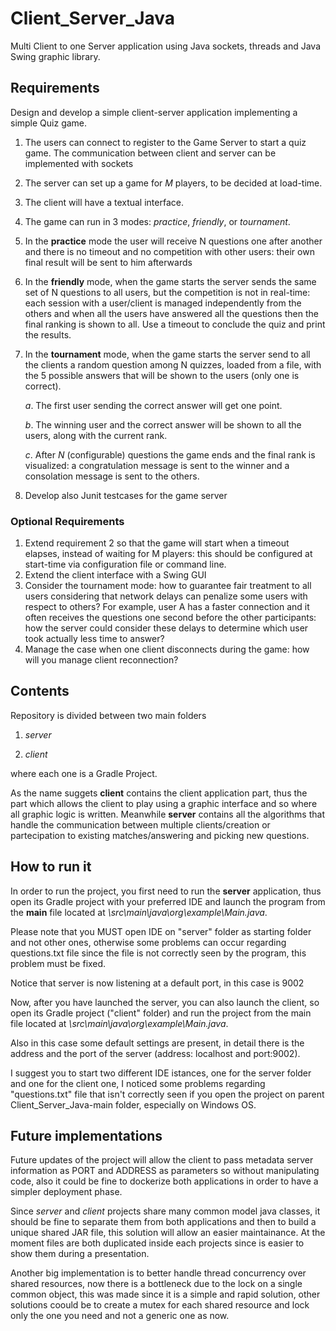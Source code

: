 # Client_Server_Java
Multi Client to one Server application using Java sockets, threads and Java Swing graphic library.

## Requirements 

Design and develop a simple client-server application implementing a simple Quiz game.
1. The users can connect to register to the Game Server to start a quiz game. The communication between client and server can be implemented with sockets
2. The server can set up a game for *M* players, to be decided at load-time.
3. The client will have a textual interface.
4. The game can run in 3 modes: _practice_, _friendly_, or _tournament_.
5. In the **practice** mode the user will receive N questions one after another and there is no timeout and no competition with other users: their own final result will be sent to him afterwards 
6. In the **friendly** mode, when the game starts the server sends the same set of N questions to all users, but the competition is not in real-time: each session with a user/client is managed independently from the others and when all the users have answered all the questions then the final ranking is shown to all. Use a timeout to conclude the quiz and print the results.
7. In the **tournament** mode, when the game starts the server send to all the clients a random question among N quizzes, loaded from a file, with the 5 possible answers that will be shown to the users (only one is correct).

      *a*. The first user sending the correct answer will get one point.
  
      *b*. The winning user and the correct answer will be shown to all the users, along with the current rank.
  
      *c*. After *N* (configurable) questions the game ends and the final rank is visualized: a congratulation message is sent to the winner and a consolation message is   sent to the others.
  
  8. Develop also Junit testcases for the game server
  ### Optional Requirements
  1. Extend requirement 2 so that the game will start when a timeout elapses, instead of waiting for M players: this should be configured at start-time via configuration file or command line.
  2. Extend the client interface with a Swing GUI 
  3. Consider the tournament mode: how to guarantee fair treatment to all users considering that network delays can penalize some users with respect to others? For example, user A has a faster connection and it often receives the questions one second before the other participants: how the server could consider these delays to determine which user took actually less time to answer?
  4. Manage the case when one client disconnects during the game: how will you manage client reconnection?
  
  
## Contents

Repository is divided between two main folders

1. *server*

2. *client*

where each one is a Gradle Project. 

As the name suggets **client** contains the client application part, thus the part which allows the client to play using a graphic interface and so where all graphic logic is written. Meanwhile **server** contains all the algorithms that handle the communication between multiple clients/creation or partecipation to existing matches/answering and picking new questions.

## How to run it

In order to run the project, you first need to run the **server** application, thus open its Gradle project with your preferred IDE and launch the program from the **main** file located at *\src\main\java\org\example\Main.java*.

Please note that you MUST open IDE on "server" folder as starting folder and not other ones, otherwise some problems can occur regarding questions.txt file since the file is not correctly seen by the program, this problem must be fixed.

Notice that server is now listening at a default port, in this case is 9002

Now, after you have launched the server, you can also launch the client, so open its Gradle project ("client" folder) and run the project from the main file located at  *\src\main\java\org\example\Main.java*.

Also in this case some default settings are present, in detail there is the address and the port of the server (address: localhost and port:9002).

I suggest you to start two different IDE istances, one for the server folder and one for the client one, I noticed some problems regarding "questions.txt" file that isn't correctly seen if you open the project on parent Client_Server_Java-main folder, especially on Windows OS.

## Future implementations

Future updates of the project will allow the client to pass metadata server information as PORT and ADDRESS as parameters so without manipulating code, also it could be fine to dockerize both applications in order to have a simpler deployment phase.

Since *server* and *client* projects share many common model java classes, it should be fine to separate them from both applications and then to build a unique shared JAR file, this solution will allow an easier maintainance. 
At the moment files are both duplicated inside each projects since is easier to show them during a presentation.

Another big implementation is to better handle thread concurrency over shared resources, now there is a bottleneck due to the lock on a single common object, this was made since it is a simple and rapid solution, other solutions coould be to create a mutex for each shared resource and lock only the one you need and not a generic one as now.
